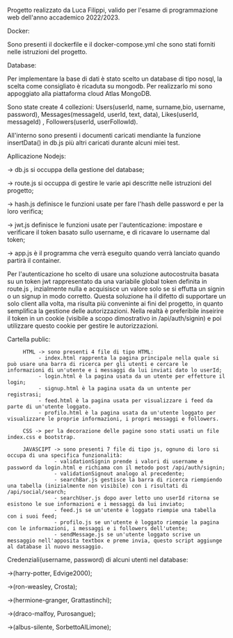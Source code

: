Progetto realizzato da Luca Filippi, valido per l'esame di programmazione web dell'anno accademico 2022/2023.

Docker:

Sono presenti il dockerfile e il docker-compose.yml che sono stati forniti nelle istruzioni del progetto.

Database:

Per implementare la base di dati è stato scelto un database di tipo nosql, la scelta come consigliato è ricaduta su mongodb. Per realizzarlo mi sono appoggiato alla piattaforma cloud Atlas MongoDB.

Sono state create 4 collezioni: Users(userId, name, surname,bio, username, password), Messages(messageId, userId, text, data), Likes(userId, messageId)
, Followers(userId, userFollowId).

All'interno sono presenti i documenti caricati mendiante la funzione insertData() in db.js più altri caricati durante alcuni miei test.


Apllicazione Nodejs:

-> db.js si occuppa della gestione del database;

-> route.js si occuppa di gestire le varie api descritte nelle istruzioni del progetto;

-> hash.js definisce le funzioni usate per fare l'hash delle password e per la loro verifica;

-> jwt.js definisce le funzioni usate per l'autenticazione: impostare e verificare il token basato sullo username, e di ricavare lo username dal token;

-> app.js è il programma che verrà eseguito quando verrà lanciato quando partirà il container.

Per l'autenticazione ho scelto di usare una soluzione autocostruita basata su un token jwt rappresentato da una variabile global token definita in route.js
, inzialmente nulla e acquisisce un valore solo se si effutta un signin o un signup in modo corretto. Questa soluzione ha il difetto di supportare un solo client alla volta, ma risulta più conveninte ai fini del progetto, in quanto semplifica la gestione delle autorizzazioni. Nella realtà è preferibile
inseirire il token in un cookie (visibile a scopo dimostrativo in /api/auth/signin) e poi utilizzare questo cookie per gestire le autorizzazioni.

Cartella public:

         HTML -> sono presenti 4 file di tipo HTML:
              - index.html rapprenta la pagina principale nella quale si può usare una barra di ricerca per gli utenti e cercare le informazioni di un'utente e i messaggi da lui inviati dato lo userId;
              - login.html è la pagina usata da un utente per effetture il login;
              - signup.html è la pagina usata da un untente per registrasi;
              - feed.html è la pagina usata per visualizzare i feed da parte di un'utente loggato.
              - profilo.html è la pagina usata da un'utente loggato per visualizzare le proprie informazioni, i propri messaggi e followers.
              
         CSS -> per la decorazione delle pagine sono stati usati un file index.css e bootstrap.
         
         JAVASCIPT -> sono presenti 7 file di tipo js, ognuno di loro si occupa di una specifica funzionalità:
                   - validationSignin prende i valori di username e password da login.html e richiama con il metodo post /api/auth/signin;
                   - validationSignout analogo al precedente;
                   - searchBar.js gestisce la barra di ricerca riempiendo una tabella (inizialmente non visibile) con i risultati di /api/social/search;
                   - searchUser.js dopo aver letto uno userId ritorna se esistono le sue informazioni e i messaggi da lui inviato;
                   - feed.js se un'utente è loggato riempie una tabella con i suoi feed;
                   - profilo.js se un'utente è loggato riempie la pagina con le informazioni, i messaggi e i followers dell'utente;
                   - sendMessage.js se un'utente loggato scrive un messaggio nell'apposita textbox e preme invia, questo script aggiunge al database il nuovo messaggio.
                   
                   
Credenziali(username, password) di alcuni utenti nel database:

  ->(harry-potter, Edvige2000);
  
  ->(ron-weasley, Crosta);
  
  ->(hermione-granger, Grattastinchi);
  
  ->(draco-malfoy, Purosangue);
  
  ->(albus-silente, SorbettoAlLimone);
